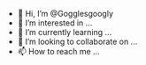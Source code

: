 - 👋 Hi, I’m @Gogglesgoogly
- 👀 I’m interested in ...
- 🌱 I’m currently learning ...
- 💞️ I’m looking to collaborate on ...
- 📫 How to reach me ...

<!---
Gogglesgoogly/Gogglesgoogly is a ✨ special ✨ repository because its `README.md` (this file) appears on your GitHub profile.
You can click the Preview link to take a look at your changes.
--->
